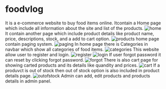 # foodvlog
It is a e-commerce website to buy food items online.
Itcontain a Home page which include all information about the site and list of the products.
![home](https://user-images.githubusercontent.com/116715204/200566650-db4b3309-9663-4086-9487-965ac106bb94.png)
It contain another page which include product details like product name, price, descriptions, stock, and a add to cart option.
![products](https://user-images.githubusercontent.com/116715204/200566770-e6cc2b71-1ad0-4cd0-9394-4ca01e5b6d01.png)
home page contain paging system.
![paging](https://user-images.githubusercontent.com/116715204/200566831-9a1a523a-b0a8-48c9-a139-08e192ccc91a.png)
In home page there is Categories in navbar which show all categories of food items.
![categories](https://user-images.githubusercontent.com/116715204/200567717-122779b4-d35b-4c4c-98ed-947f3c20039b.png)
This website allow user to register and login.
![register](https://user-images.githubusercontent.com/116715204/200566912-09ea0ac5-d58f-4f7d-9407-33b200d0f4ad.png)
![login](https://user-images.githubusercontent.com/116715204/200567002-a9f40e2f-5887-4323-8aa2-f7675263ca74.png)
If user forgot password it can reset by clicking forgot password.
![forgot](https://user-images.githubusercontent.com/116715204/200567081-215baa76-5188-4fe5-8bb1-1c5cff23dd53.png)
There is also cart page for showing carted products and its details like quandity and prices.
![cart](https://user-images.githubusercontent.com/116715204/200567306-9403c196-b8a7-4261-8fd3-2f67bf44a31f.png)
If a produvct is out of stock then out of stock option is also included in product details page.
![outofstock](https://user-images.githubusercontent.com/116715204/200567494-c76dead5-032f-4dfc-b97a-108f6e36b82f.png)
Admin can add, edit products and products details in admin panel.
